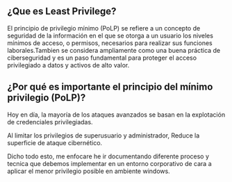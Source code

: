 ## ¿Que es Least Privilege?

El principio de privilegio mínimo (PoLP) se refiere a un concepto de seguridad de la información en el que se otorga a un usuario los niveles mínimos de acceso, o permisos, necesarios para realizar sus funciones laborales.Tambien se considera ampliamente como una buena práctica de ciberseguridad y es un paso fundamental para proteger el acceso privilegiado a datos y activos de alto valor. 

## ¿Por qué es importante el principio del mínimo privilegio (PoLP)?
Hoy en día, la mayoría de los ataques avanzados se basan en la explotación de credenciales privilegiadas. 

Al limitar los privilegios de superusuario y administrador, Reduce la superficie de ataque cibernético. 

Dicho todo esto, me enfocare he ir documentando diferente proceso y tecnica que debemos implementar en un entorno corporativo de cara a aplicar el menor privilegio posible en ambiente windows.
